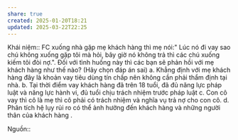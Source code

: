 ```yaml
---
share: true
created: 2025-01-20T18:21
updated: 2025-03-22T22:25
---
```

Khái niệm:: 
FC xuống nhà gặp mẹ khách hàng thì mẹ nói:" Lúc nó đi vay sao chú không xuống gặp tôi mà hỏi, bây giờ nó không trả thì các chú xuống kiếm tôi đòi nợ.". Đối với tình huống này thì các bạn sẽ phản hồi với mẹ khách hàng như thế nào? (Hãy chọn đáp án sai)
a.
Khẳng định với mẹ khách hàng đây là khoản vay tiêu dùng tín chấp nên không cần phải thẩm định tại nhà.
b.
Tại thời điểm vay khách hàng đã trên 18 tuổi, đã đủ năng lực pháp luật và năng lực hành vi, đủ tuổi chịu trách nhiệm trước pháp luật
c.
Con cô vay thì cô là mẹ thì cô phải có trách nhiệm và nghĩa vụ trả nợ cho con cô.
d.
Phân tích hệ lụy rủi ro có thể ảnh hưởng đến khách hàng và những người thân của khách hàng .

Nguồn:: 
